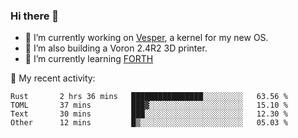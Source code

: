 ### Hi there 👋

<!--
**berkus/berkus** is a ✨ _special_ ✨ repository because its `README.md` (this file) appears on your GitHub profile.

Here are some ideas to get you started:

- 🔭 I’m currently working on ...
- 🌱 I’m currently learning ...
- 👯 I’m looking to collaborate on ...
- 🤔 I’m looking for help with ...
- 💬 Ask me about ...
- 📫 How to reach me: ...
- 😄 Pronouns: ...
- ⚡ Fun fact: ...
-->

- 🔭 I’m currently working on [Vesper](https://github.com/metta-systems/vesper), a kernel for my new OS.
- 🔭 I’m also building a Voron 2.4R2 3D printer.
- 🌱 I’m currently learning [FORTH](http://forth.com/starting-forth/)

💼 My recent activity:

<!--START_SECTION:waka-->

```text
Rust       2 hrs 36 mins   ████████████████░░░░░░░░░   63.56 %
TOML       37 mins         ███▓░░░░░░░░░░░░░░░░░░░░░   15.10 %
Text       30 mins         ███░░░░░░░░░░░░░░░░░░░░░░   12.30 %
Other      12 mins         █▒░░░░░░░░░░░░░░░░░░░░░░░   05.03 %
```

<!--END_SECTION:waka-->
